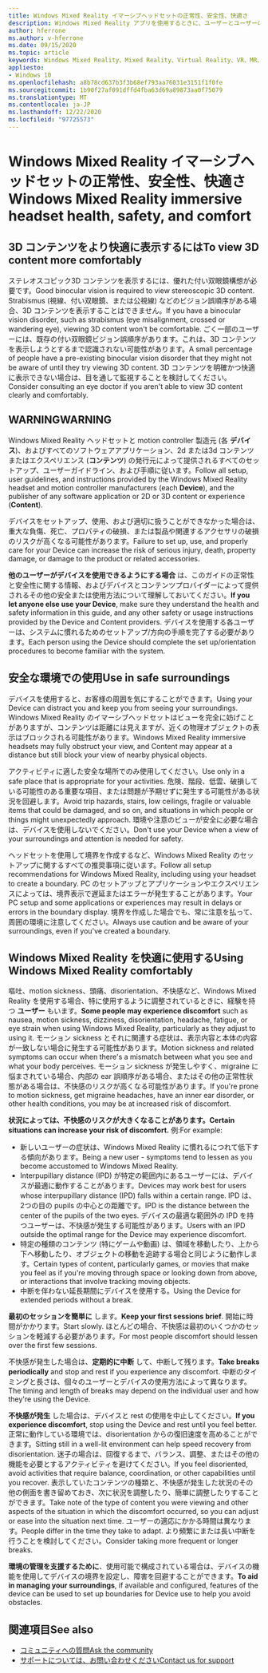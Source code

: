 ```yaml
---
title: Windows Mixed Reality イマーシブヘッドセットの正常性、安全性、快適さ
description: Windows Mixed Reality アプリを使用するときに、ユーザーとユーザーの安全を維持し、使いやすくする方法について説明します。
author: hferrone
ms.author: v-hferrone
ms.date: 09/15/2020
ms.topic: article
keywords: Windows Mixed Reality、Mixed Reality、Virtual Reality、VR、MR、フィードバック、フィードバックハブ、バグ
appliesto:
- Windows 10
ms.openlocfilehash: a8b78cd637b3f3b68ef793aa76031e3151f1f0fe
ms.sourcegitcommit: 1b90f27af091dffd4fba63d69a89873aa0f75079
ms.translationtype: MT
ms.contentlocale: ja-JP
ms.lasthandoff: 12/22/2020
ms.locfileid: "97725573"
---
```

# <a name="windows-mixed-reality-immersive-headset-health-safety-and-comfort"></a><span data-ttu-id="e562d-104">Windows Mixed Reality イマーシブヘッドセットの正常性、安全性、快適さ</span><span class="sxs-lookup"><span data-stu-id="e562d-104">Windows Mixed Reality immersive headset health, safety, and comfort</span></span>

## <a name="to-view-3d-content-more-comfortably"></a><span data-ttu-id="e562d-105">3D コンテンツをより快適に表示するには</span><span class="sxs-lookup"><span data-stu-id="e562d-105">To view 3D content more comfortably</span></span>

<span data-ttu-id="e562d-106">ステレオスコピック3D コンテンツを表示するには、優れた付い双眼鏡構想が必要です。</span><span class="sxs-lookup"><span data-stu-id="e562d-106">Good binocular vision is required to view stereoscopic 3D content.</span></span> <span data-ttu-id="e562d-107">Strabismus (視線、付い双眼鏡、または公視線) などのビジョン誤順序がある場合、3D コンテンツを表示することはできません。</span><span class="sxs-lookup"><span data-stu-id="e562d-107">If you have a binocular vision disorder, such as strabismus (eye misalignment, crossed or wandering eye), viewing 3D content won't be comfortable.</span></span> <span data-ttu-id="e562d-108">ごく一部のユーザーには、既存の付い双眼鏡ビジョン誤順序があります。これは、3D コンテンツを表示しようとするまで認識されない可能性があります。</span><span class="sxs-lookup"><span data-stu-id="e562d-108">A small percentage of people have a pre-existing binocular vision disorder that they might not be aware of until they try viewing 3D content.</span></span> <span data-ttu-id="e562d-109">3D コンテンツを明確かつ快適に表示できない場合は、目を通して監視することを検討してください。</span><span class="sxs-lookup"><span data-stu-id="e562d-109">Consider consulting an eye doctor if you aren't able to view 3D content clearly and comfortably.</span></span>

## <a name="warning"></a><span data-ttu-id="e562d-110">WARNING</span><span class="sxs-lookup"><span data-stu-id="e562d-110">WARNING</span></span>

<span data-ttu-id="e562d-111">Windows Mixed Reality ヘッドセットと motion controller 製造元 (各 **デバイス**)、およびすべてのソフトウェアアプリケーション、2d または3d コンテンツまたはエクスペリエンス (**コンテンツ**) の発行元によって提供されるすべてのセットアップ、ユーザーガイドライン、および手順に従います。</span><span class="sxs-lookup"><span data-stu-id="e562d-111">Follow all setup, user guidelines, and instructions provided by the Windows Mixed Reality headset and motion controller manufacturers (each **Device**), and the publisher of any software application or 2D or 3D content or experience (**Content**).</span></span>

<span data-ttu-id="e562d-112">デバイスをセットアップ、使用、および適切に扱うことができなかった場合は、重大な負傷、死亡、プロパティの破損、または製品や関連するアクセサリの破損のリスクが高くなる可能性があります。</span><span class="sxs-lookup"><span data-stu-id="e562d-112">Failure to set up, use, and properly care for your Device can increase the risk of serious injury, death, property damage, or damage to the product or related accessories.</span></span>

<span data-ttu-id="e562d-113">**他のユーザーがデバイスを使用できるようにする場合** は、このガイドの正常性と安全性に関する情報、およびデバイスとコンテンツプロバイダーによって提供されるその他の安全または使用方法について理解しておいてください。</span><span class="sxs-lookup"><span data-stu-id="e562d-113">**If you let anyone else use your Device**, make sure they understand the health and safety information in this guide, and any other safety or usage instructions provided by the Device and Content providers.</span></span> <span data-ttu-id="e562d-114">デバイスを使用する各ユーザーは、システムに慣れるためのセットアップ/方向の手順を完了する必要があります。</span><span class="sxs-lookup"><span data-stu-id="e562d-114">Each person using the Device should complete the set up/orientation procedures to become familiar with the system.</span></span>

## <a name="use-in-safe-surroundings"></a><span data-ttu-id="e562d-115">安全な環境での使用</span><span class="sxs-lookup"><span data-stu-id="e562d-115">Use in safe surroundings</span></span>

<span data-ttu-id="e562d-116">デバイスを使用すると、お客様の周囲を気にすることができます。</span><span class="sxs-lookup"><span data-stu-id="e562d-116">Using your Device can distract you and keep you from seeing your surroundings.</span></span> <span data-ttu-id="e562d-117">Windows Mixed Reality のイマーシブヘッドセットはビューを完全に妨げことがありますが、コンテンツは距離には見えますが、近くの物理オブジェクトの表示はブロックされる可能性があります。</span><span class="sxs-lookup"><span data-stu-id="e562d-117">Windows Mixed Reality immersive headsets may fully obstruct your view, and Content may appear at a distance but still block your view of nearby physical objects.</span></span>

<span data-ttu-id="e562d-118">アクティビティに適した安全な場所でのみ使用してください。</span><span class="sxs-lookup"><span data-stu-id="e562d-118">Use only in a safe place that is appropriate for your activities.</span></span> <span data-ttu-id="e562d-119">危険、階段、低雲、破損している可能性のある重要な項目、または問題が予期せずに発生する可能性がある状況を回避します。</span><span class="sxs-lookup"><span data-stu-id="e562d-119">Avoid trip hazards, stairs, low ceilings, fragile or valuable items that could be damaged, and so on, and situations in which people or things might unexpectedly approach.</span></span> <span data-ttu-id="e562d-120">環境や注意のビューが安全に必要な場合は、デバイスを使用しないでください。</span><span class="sxs-lookup"><span data-stu-id="e562d-120">Don't use your Device when a view of your surroundings and attention is needed for safety.</span></span>

<span data-ttu-id="e562d-121">ヘッドセットを使用して境界を作成するなど、Windows Mixed Reality のセットアップに関するすべての推奨事項に従います。</span><span class="sxs-lookup"><span data-stu-id="e562d-121">Follow all setup recommendations for Windows Mixed Reality, including using your headset to create a boundary.</span></span> <span data-ttu-id="e562d-122">PC のセットアップとアプリケーションやエクスペリエンスによっては、境界表示で遅延またはエラーが発生することがあります。</span><span class="sxs-lookup"><span data-stu-id="e562d-122">Your PC setup and some applications or experiences may result in delays or errors in the boundary display.</span></span> <span data-ttu-id="e562d-123">境界を作成した場合でも、常に注意を払って、周囲の環境に注意してください。</span><span class="sxs-lookup"><span data-stu-id="e562d-123">Always use caution and be aware of your surroundings, even if you've created a boundary.</span></span>

## <a name="using-windows-mixed-reality-comfortably"></a><span data-ttu-id="e562d-124">Windows Mixed Reality を快適に使用する</span><span class="sxs-lookup"><span data-stu-id="e562d-124">Using Windows Mixed Reality comfortably</span></span>

<span data-ttu-id="e562d-125">嘔吐、motion sickness、頭痛、disorientation、不快感など、Windows Mixed Reality を使用する場合、特に使用するように調整されているときに、経験を持つ **ユーザー** もいます。</span><span class="sxs-lookup"><span data-stu-id="e562d-125">**Some people may experience discomfort** such as nausea, motion sickness, dizziness, disorientation, headache, fatigue, or eye strain when using Windows Mixed Reality, particularly as they adjust to using it.</span></span> <span data-ttu-id="e562d-126">モーション sickness とそれに関連する症状は、表示内容と本体の内容が一致しない場合に発生する可能性があります。</span><span class="sxs-lookup"><span data-stu-id="e562d-126">Motion sickness and related symptoms can occur when there's a mismatch between what you see and what your body perceives.</span></span> <span data-ttu-id="e562d-127">モーション sickness が発生しやすく、migraine に悩まされている場合、内部の ear 誤順序がある場合、またはその他の正常性状態がある場合は、不快感のリスクが高くなる可能性があります。</span><span class="sxs-lookup"><span data-stu-id="e562d-127">If you're prone to motion sickness, get migraine headaches, have an inner ear disorder, or other health conditions, you may be at increased risk of discomfort.</span></span>

<span data-ttu-id="e562d-128">**状況によっては、不快感のリスクが大きくなることがあります。**</span><span class="sxs-lookup"><span data-stu-id="e562d-128">**Certain situations can increase your risk of discomfort.**</span></span> <span data-ttu-id="e562d-129">例:</span><span class="sxs-lookup"><span data-stu-id="e562d-129">For example:</span></span>

* <span data-ttu-id="e562d-130">新しいユーザーの症状は、Windows Mixed Reality に慣れるにつれて低下する傾向があります。</span><span class="sxs-lookup"><span data-stu-id="e562d-130">Being a new user - symptoms tend to lessen as you become accustomed to Windows Mixed Reality.</span></span>
* <span data-ttu-id="e562d-131">Interpupillary distance (IPD) が特定の範囲内にあるユーザーには、デバイスが最適に動作することがあります。</span><span class="sxs-lookup"><span data-stu-id="e562d-131">Devices may work best for users whose interpupillary distance (IPD) falls within a certain range.</span></span> <span data-ttu-id="e562d-132">IPD は、2つの目の pupils の中心との距離です。</span><span class="sxs-lookup"><span data-stu-id="e562d-132">IPD is the distance between the center of the pupils of the two eyes.</span></span> <span data-ttu-id="e562d-133">デバイスの最適な範囲外の IPD を持つユーザーは、不快感が発生する可能性があります。</span><span class="sxs-lookup"><span data-stu-id="e562d-133">Users with an IPD outside the optimal range for the Device may experience discomfort.</span></span>
* <span data-ttu-id="e562d-134">特定の種類のコンテンツ (特にゲームや動画) は、領域を移動したり、上から下へ移動したり、オブジェクトの移動を追跡する場合と同じように動作します。</span><span class="sxs-lookup"><span data-stu-id="e562d-134">Certain types of content, particularly games, or movies that make you feel as if you're moving through space or looking down from above, or interactions that involve tracking moving objects.</span></span>
* <span data-ttu-id="e562d-135">中断を伴わない延長期間にデバイスを使用する。</span><span class="sxs-lookup"><span data-stu-id="e562d-135">Using the Device for extended periods without a break.</span></span>

<span data-ttu-id="e562d-136">**最初のセッションを簡単に** します。</span><span class="sxs-lookup"><span data-stu-id="e562d-136">**Keep your first sessions brief**.</span></span> <span data-ttu-id="e562d-137">開始に時間がかかります。</span><span class="sxs-lookup"><span data-stu-id="e562d-137">Start slowly.</span></span> <span data-ttu-id="e562d-138">ほとんどの場合、不快感は最初のいくつかのセッションを軽減する必要があります。</span><span class="sxs-lookup"><span data-stu-id="e562d-138">For most people discomfort should lessen over the first few sessions.</span></span>

<span data-ttu-id="e562d-139">不快感が発生した場合は、**定期的に中断** して、中断して残ります。</span><span class="sxs-lookup"><span data-stu-id="e562d-139">**Take breaks periodically** and stop and rest if you experience any discomfort.</span></span> <span data-ttu-id="e562d-140">中断のタイミングと長さは、個々のユーザーとデバイスの使用方法によって異なります。</span><span class="sxs-lookup"><span data-stu-id="e562d-140">The timing and length of breaks may depend on the individual user and how they're using the Device.</span></span>

<span data-ttu-id="e562d-141">**不快感が発生** した場合は、デバイスと rest の使用を中止してください。</span><span class="sxs-lookup"><span data-stu-id="e562d-141">**If you experience discomfort**, stop using the Device and rest until you feel better.</span></span> <span data-ttu-id="e562d-142">正常に動作している環境では、disorientation からの復旧速度を高めることができます。</span><span class="sxs-lookup"><span data-stu-id="e562d-142">Sitting still in a well-lit environment can help speed recovery from disorientation.</span></span> <span data-ttu-id="e562d-143">迷子の場合は、回復するまで、バランス、調整、またはその他の機能を必要とするアクティビティを避けてください。</span><span class="sxs-lookup"><span data-stu-id="e562d-143">If you feel disoriented, avoid activities that require balance, coordination, or other capabilities until you recover.</span></span> <span data-ttu-id="e562d-144">表示していたコンテンツの種類と、不快感が発生した状況のその他の側面を書き留めておき、次に状況を調整したり、簡単に調整したりすることができます。</span><span class="sxs-lookup"><span data-stu-id="e562d-144">Take note of the type of content you were viewing and other aspects of the situation in which the discomfort occurred, so you can adjust or ease into the situation next time.</span></span> <span data-ttu-id="e562d-145">ユーザーの適応にかかる時間は異なります。</span><span class="sxs-lookup"><span data-stu-id="e562d-145">People differ in the time they take to adapt.</span></span> <span data-ttu-id="e562d-146">より頻繁にまたは長い中断を行うことを検討してください。</span><span class="sxs-lookup"><span data-stu-id="e562d-146">Consider taking more frequent or longer breaks.</span></span>

<span data-ttu-id="e562d-147">**環境の管理を支援するために**、使用可能で構成されている場合は、デバイスの機能を使用してデバイスの境界を設定し、障害を回避することができます。</span><span class="sxs-lookup"><span data-stu-id="e562d-147">**To aid in managing your surroundings**, if available and configured, features of the device can be used to set up boundaries for Device use to help you avoid obstacles.</span></span>


## <a name="see-also"></a><span data-ttu-id="e562d-148">関連項目</span><span class="sxs-lookup"><span data-stu-id="e562d-148">See also</span></span>
* [<span data-ttu-id="e562d-149">コミュニティへの質問</span><span class="sxs-lookup"><span data-stu-id="e562d-149">Ask the community</span></span>](https://answers.microsoft.com)
* [<span data-ttu-id="e562d-150">サポートについては、お問い合わせください</span><span class="sxs-lookup"><span data-stu-id="e562d-150">Contact us for support</span></span>](https://support.microsoft.com/contactus/)
